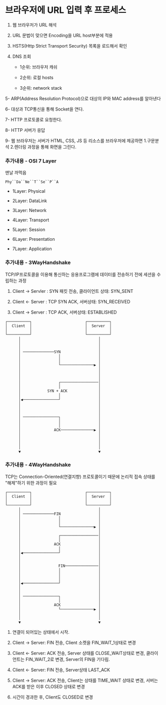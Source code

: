 # 브라우저에 URL 입력 후 프로세스

1. 웹 브라우저가 URL 해석

2. URL 문법이 맞으면 Encoding을 URL host부분에 적용

3. HSTS(Http Strict Transport Security) 목록을 로드해서 확인

4. DNS 조회
   
   - 1순위: 브라우저 캐쉬
   
   - 2순위: 로컬 hosts
   
   - 3순위: network stack

5- ARP(Address Resolution Protocol)으로 대상의 IP와 MAC address를 알아낸다

6- 대상과 TCP통신을 통해 Socket을 연다.

7- HTTP 프로토콜로 요청한다.

8- HTTP 서버가 응답

9- 웹 브라우저는 서버가 HTML, CSS, JS 등 리소스를 브라우저에 제공하면 1.구문분석 2.렌더링 과정을 통해 화면을 그린다.



### 추가내용 - OSI 7 Layer

맨날 까먹음

`Phy``Da``Ne``T``Se``P``A`

- 1Layer: Physical

- 2Layer: DataLink

- 3Layer: Network

- 4Layer: Transport

- 5Layer: Session

- 6Layer: Presentation

- 7Layer: Application



### 추가내용 - 3WayHandshake

TCP/IP프로토콜을 이용해 통신하는 응용프로그램에 데이터를 전송하기 전에 세션을 수립하는 과정

1) Client -> Servler : SYN 패킷 전송, 클라이언트 상태: SYN_SENT

2) Client <- Server : TCP SYN ACK, 서버상태: SYN_RECEIVED

3) Client -> Server : TCP ACK, 서버상태: ESTABLISHED

```
┌──────────┐                        ┌──────────┐
│  Client  │                        │  Server  │
│          │                        │          │
└──────────┘                        └──────────┘
      │                                   │
      │                                   │
      │                                   │
      │ ──────────────SYN                 │
      │                 │                 │
      │                 │                 │
      │                 └───────────────▶ │
      │                                   │
      │                                   │
      │                                   │
      │                 ┌─────────────────│
      │                 │                 │
      │            SYN + ACK              │
      │                 │                 │
      │◀────────────────┘                 │
      │                                   │
      │                                   │
      │                                   │
      │ ────────────────┐                 │
      │                 │                 │
      │                 │                 │
      │               ACK───────────────▶ │
      │                                   │
      │                                   │
      │                                   │
      │                                   │
      ▼                                   ▼
```







### 추가내용 - 4WayHandshake

TCP는 Connection-Oriented(연결지향) 프로토콜이기 때문에 논리적 접속 상태를 "해제"하기 위한 과정이 필요



```
┌──────────┐                        ┌──────────┐
│  Client  │                        │  Server  │
│          │                        │          │
└──────────┘                        └──────────┘
      │                                   │
      │ ──────────────FIN                 │
      │                 │                 │
      │                 │                 │
      │                 └───────────────▶ │
      │                                   │
      │                 ┌─────────────────│
      │                 │                 │
      │               ACK                 │
      │                 │                 │
      │◀────────────────┘                 │
      │                                   │
      │                                   │
      │                 FIN───────────────│
      │                 │                 │
      │                 │                 │
      │                 │                 │
      │◀────────────────┘                 │
      │                                   │
      │                                   │
      │ ────────────────┐                 │
      │                 │                 │
      │               ACK                 │
      │                 └───────────────▶ │
      │                                   │
      │                                   │
      ▼                                   ▼
```

1. 연결이 되어있는 상태에서 시작.

2. Client -> Server: FIN 전송, Client 소켓을 FIN_WAIT_1상태로 변경

3. Client <- Server: ACK 전송, Server 상태를 CLOSE_WAIT상태로 변경, 클라이언트는 FIN_WAIT_2로 변경, Server의 FIN을 기다림.

4. Client <- Server: FIN 전송, Server상태 LAST_ACK

5. Client -> Server: ACK 전송, Client는 상태를 TIME_WAIT 상태로 변경, 서버는 ACK를 받은 이후 CLOSED 상태로 변경

6. 시간이 경과한 후, Client도 CLOSED로 변경


